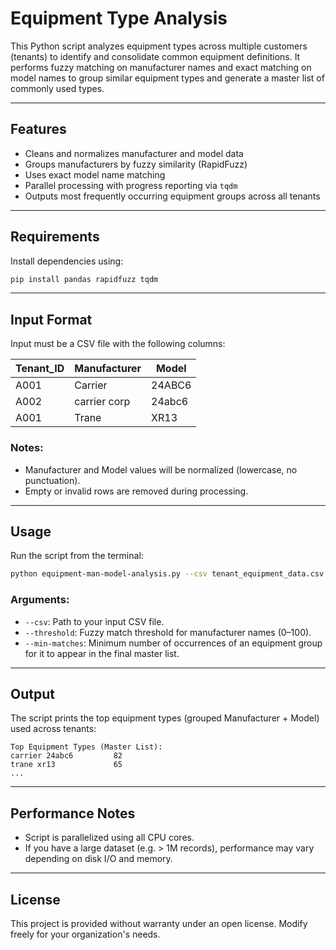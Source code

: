 # Equipment Type Analysis

This Python script analyzes equipment types across multiple customers (tenants) to identify and consolidate common equipment definitions. It performs fuzzy matching on manufacturer names and exact matching on model names to group similar equipment types and generate a master list of commonly used types.

---

## Features

* Cleans and normalizes manufacturer and model data
* Groups manufacturers by fuzzy similarity (RapidFuzz)
* Uses exact model name matching
* Parallel processing with progress reporting via `tqdm`
* Outputs most frequently occurring equipment groups across all tenants

---

## Requirements

Install dependencies using:

```bash
pip install pandas rapidfuzz tqdm
```

---

## Input Format

Input must be a CSV file with the following columns:

| Tenant\_ID | Manufacturer | Model  |
| ---------- | ------------ | ------ |
| A001       | Carrier      | 24ABC6 |
| A002       | carrier corp | 24abc6 |
| A001       | Trane        | XR13   |

### Notes:

* Manufacturer and Model values will be normalized (lowercase, no punctuation).
* Empty or invalid rows are removed during processing.

---

## Usage

Run the script from the terminal:

```bash
python equipment-man-model-analysis.py --csv tenant_equipment_data.csv --threshold 80 --min-matches 2
```

### Arguments:

* `--csv`: Path to your input CSV file.
* `--threshold`: Fuzzy match threshold for manufacturer names (0–100).
* `--min-matches`: Minimum number of occurrences of an equipment group for it to appear in the final master list.

---

## Output

The script prints the top equipment types (grouped Manufacturer + Model) used across tenants:

```
Top Equipment Types (Master List):
carrier 24abc6         82
trane xr13             65
...
```

---

## Performance Notes

* Script is parallelized using all CPU cores.
* If you have a large dataset (e.g. > 1M records), performance may vary depending on disk I/O and memory.

---

## License

This project is provided without warranty under an open license. Modify freely for your organization's needs.
